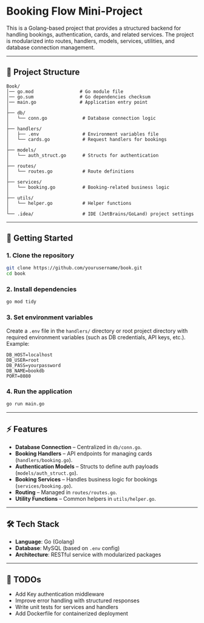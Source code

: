 # Booking Flow Mini-Project  

This is a Golang-based project that provides a structured backend for handling bookings, authentication, cards, and related services. The project is modularized into routes, handlers, models, services, utilities, and database connection management.

---

## 📂 Project Structure  

```
Book/
│── go.mod                 # Go module file
│── go.sum                 # Go dependencies checksum
│── main.go                # Application entry point
│
├── db/
│   └── conn.go             # Database connection logic
│
├── handlers/
│   ├── .env                # Environment variables file
│   └── cards.go            # Request handlers for bookings
│
├── models/
│   └── auth_struct.go      # Structs for authentication
│
├── routes/
│   └── routes.go           # Route definitions
│
├── services/
│   └── booking.go          # Booking-related business logic
│
├── utils/
│   └── helper.go           # Helper functions
│
└── .idea/                  # IDE (JetBrains/GoLand) project settings
```

---

## 🚀 Getting Started  

### 1. Clone the repository  
```bash
git clone https://github.com/yourusername/book.git
cd book
```

### 2. Install dependencies  
```bash
go mod tidy
```

### 3. Set environment variables  
Create a `.env` file in the `handlers/` directory or root project directory with required environment variables (such as DB credentials, API keys, etc.). Example:  
```
DB_HOST=localhost
DB_USER=root
DB_PASS=yourpassword
DB_NAME=bookdb
PORT=8080
```

### 4. Run the application  
```bash
go run main.go
```

---

## ⚡ Features  

- **Database Connection** – Centralized in `db/conn.go`.  
- **Booking Handlers** – API endpoints for managing cards (`handlers/booking.go`).  
- **Authentication Models** – Structs to define auth payloads (`models/auth_struct.go`).  
- **Booking Services** – Handles business logic for bookings (`services/booking.go`).  
- **Routing** – Managed in `routes/routes.go`.  
- **Utility Functions** – Common helpers in `utils/helper.go`.  

---

## 🛠️ Tech Stack  

- **Language**: Go (Golang)  
- **Database**: MySQL (based on `.env` config)  
- **Architecture**: RESTful service with modularized packages  

---

## 📌 TODOs  

- Add Key authentication middleware  
- Improve error handling with structured responses  
- Write unit tests for services and handlers  
- Add Dockerfile for containerized deployment  
